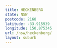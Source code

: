 ```yaml
---
title: HECKENBERG
state: NSW
postcode: 2168
latitude: -33.915939
longitude: 150.875345
url: /nsw/heckenberg/
layout: suburb
---
```

